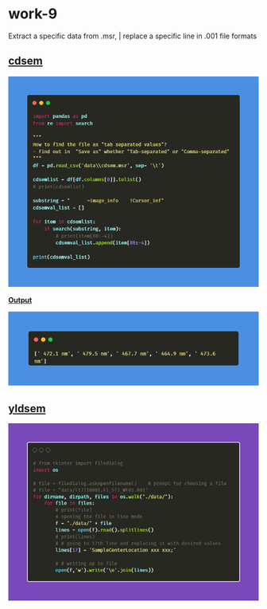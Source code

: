 # work-9
Extract a specific data from .msr, | replace a specific line in .001 file formats

## [cdsem](./cdsem)
<p align="center">
  <img src="./cdsem/images/cdsem_final_code.png" alt="Final CDSEM code Image" width="" height="">
</p>

<b><u>Output</u></b>
<p align="center">
  <img src="./cdsem/images/cdsem_output.png" alt="CDSEM output image" width="" height="">
</p>

## [yldsem](./yldsem)
<p align="center">
  <img src="./yldsem/images/yldsem_final_code.png" alt="Final YLDSEM code Image" width="" height="">
</p>
